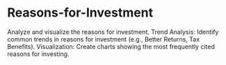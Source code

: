 # Reasons-for-Investment
Analyze and visualize the reasons for investment.
Trend Analysis: Identify common trends in reasons for investment (e.g., Better Returns, Tax Benefits).
Visualization: Create charts showing the most frequently cited reasons for investing.

